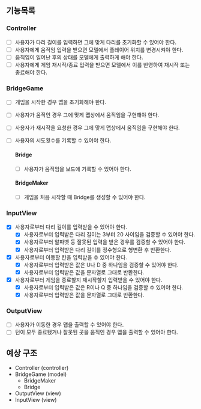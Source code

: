 ## 기능목록
### Controller
- [ ] 사용자가 다리 길이를 입력하면 그에 맞게 다리를 초기화할 수 있어야 한다.
- [ ] 사용자에게 움직임 입력을 받으면 모델에서 플레이어 위치를 변경시켜야 한다.
- [ ] 움직임이 일어난 후의 상태를 모델에게 출력하게 해야 한다.
- [ ] 사용자에게 게임 재시작/종료 입력을 받으면 모델에서 이를 반영하여 재시작 또는 종료해야 한다.

### BridgeGame
- [ ] 게임을 시작한 경우 맵을 초기화해야 한다.
- [ ] 사용자가 움직인 경우 그에 맞게 맵상에서 움직임을 구현해야 한다.
- [ ] 사용자가 재시작을 요청한 경우 그에 맞게 맵상에서 움직임을 구현해야 한다.
- [ ] 사용자의 시도횟수를 기록할 수 있어야 한다.

  #### Bridge
  - [ ] 사용자가 움직임을 보드에 기록할 수 있어야 한다.

  #### BridgeMaker
  - [ ] 게임을 처음 시작할 때 Bridge를 생성할 수 있어야 한다.
  
### InputView
- [X] 사용자로부터 다리 길이를 입력받을 수 있어야 한다.
    - [X] 사용자로부터 입력받은 다리 길이는 3부터 20 사이임을 검증할 수 있어야 한다.
    - [X] 사용자로부터 알파벳 등 잘못된 입력을 받은 경우를 검증할 수 있어야 한다.
    - [X] 사용자로부터 입력받은 다리 길이를 정수형으로 형변환 후 반환한다.
- [X] 사용자로부터 이동할 칸을 입력받을 수 있어야 한다.
    - [X] 사용자로부터 입력받은 값은 U나 D 중 하나임을 검증할 수 있어야 한다.
    - [X] 사용자로부터 입력받은 값을 문자열로 그대로 반환한다.
- [X] 사용자로부터 게임을 종료할지 재시작할지 입력받을 수 있어야 한다.
    - [X] 사용자로부터 입력받은 값은 R이나 Q 중 하나임을 검증할 수 있어야 한다.
    - [X] 사용자로부터 입력받은 값을 문자열로 그대로 반환한다.

### OutputView
- [ ] 사용자가 이동한 경우 맵을 출력할 수 있어야 한다.
- [ ] 턴이 모두 종료됐거나 잘못된 곳을 움직인 경우 맵을 출력할 수 있어야 한다.

## 예상 구조
- Controller (controller)
- BridgeGame (model)
  - BridgeMaker
  - Bridge
- OutputView (view)
- InputView (view)